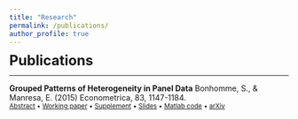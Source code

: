 ```yaml
---
title: "Research"
permalink: /publications/
author_profile: true
---
```



**<span style="font-size: 25px; line-height: 1;">Publications</span>** 

---

**Grouped Patterns of Heterogeneity in Panel Data** Bonhomme, S., & Manresa, E. (2015) Econometrica, 83, 1147-1184.\
<small><a href="#/" onclick="visib('lp-var-simul')">Abstract</a> &bull; [Working paper](https://www.jstor.org/stable/43616962) &bull; [Supplement](../files/lp_var_simul_supplement.pdf) &bull; [Slides](https://www.jstor.org/stable/43616962) &bull; [Matlab code](https://www.jstor.org/stable/43616962) &bull; [arXiv](https://www.jstor.org/stable/43616962)</small>
<div id="lp-var-simul" style="display: none; text-align: justify; line-height: 1.1; margin: -1em 0em 1em 0em" ><small>
This paper introduces time-varying grouped patterns of heterogeneity in linear panel data models. A distinctive feature of our approach is that group membership is left unrestricted. We estimate the parameters of the model using a "grouped fixed-effects" estimator that minimizes a least squares criterion with respect to all possible groupings of the cross-sectional units. Recent advances in the clustering literature allow for fast and efficient computation. We provide conditions under which our estimator is consistent as both dimensions of the panel tend to infinity, and we develop inference methods. Finally, we allow for grouped patterns of unobserved heterogeneity in the study of the link between income and democracy across countries.
</small></div>

